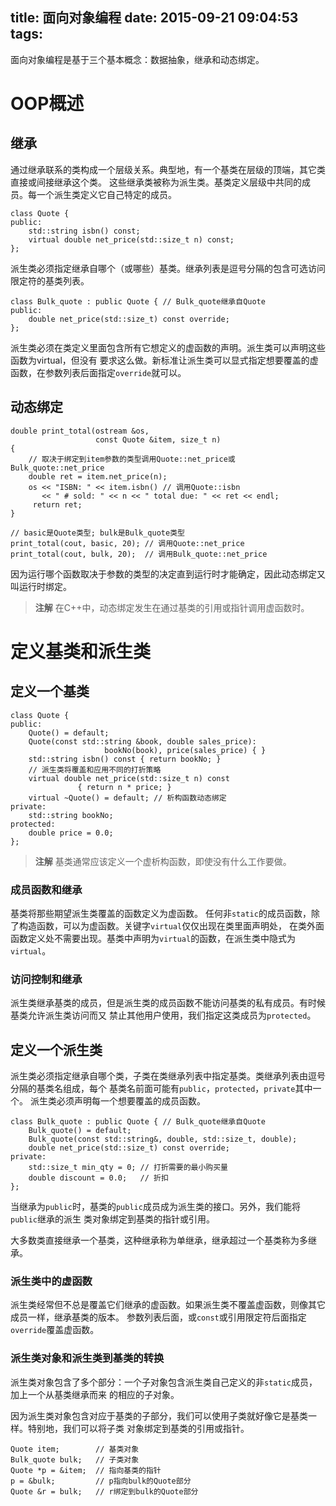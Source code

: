 title: 面向对象编程
date: 2015-09-21 09:04:53
tags:
---

面向对象编程是基于三个基本概念：数据抽象，继承和动态绑定。

# OOP概述

## 继承

通过继承联系的类构成一个层级关系。典型地，有一个基类在层级的顶端，其它类直接或间接继承这个类。
这些继承类被称为派生类。基类定义层级中共同的成员。每一个派生类定义它自己特定的成员。

    class Quote {
    public:
        std::string isbn() const;
        virtual double net_price(std::size_t n) const;
    };

派生类必须指定继承自哪个（或哪些）基类。继承列表是逗号分隔的包含可选访问限定符的基类列表。

    class Bulk_quote : public Quote { // Bulk_quote继承自Quote
    public:
        double net_price(std::size_t) const override;
    };

派生类必须在类定义里面包含所有它想定义的虚函数的声明。派生类可以声明这些函数为virtual，但没有
要求这么做。新标准让派生类可以显式指定想要覆盖的虚函数，在参数列表后面指定`override`就可以。

## 动态绑定

    double print_total(ostream &os,
                       const Quote &item, size_t n)
    {
        // 取决于绑定到item参数的类型调用Quote::net_price或Bulk_quote::net_price
        double ret = item.net_price(n);
        os << "ISBN: " << item.isbn() // 调用Quote::isbn
           << " # sold: " << n << " total due: " << ret << endl;
         return ret;
    }

    // basic是Quote类型; bulk是Bulk_quote类型
    print_total(cout, basic, 20); // 调用Quote::net_price
    print_total(cout, bulk, 20);  // 调用Bulk_quote::net_price

因为运行哪个函数取决于参数的类型的决定直到运行时才能确定，因此动态绑定又叫运行时绑定。

>**注解**
>在C++中，动态绑定发生在通过基类的引用或指针调用虚函数时。

# 定义基类和派生类

## 定义一个基类

    class Quote {
    public:
        Quote() = default;
        Quote(const std::string &book, double sales_price):
                         bookNo(book), price(sales_price) { }
        std::string isbn() const { return bookNo; }
        // 派生类将覆盖和应用不同的打折策略
        virtual double net_price(std::size_t n) const
                   { return n * price; }
        virtual ~Quote() = default; // 析构函数动态绑定
    private:
        std::string bookNo;
    protected:
        double price = 0.0;
    };

>**注解**
>基类通常应该定义一个虚析构函数，即使没有什么工作要做。

### 成员函数和继承

基类将那些期望派生类覆盖的函数定义为虚函数。
任何非`static`的成员函数，除了构造函数，可以为虚函数。关键字`virtual`仅仅出现在类里面声明处，
在类外面函数定义处不需要出现。基类中声明为`virtual`的函数，在派生类中隐式为`virtual`。

### 访问控制和继承

派生类继承基类的成员，但是派生类的成员函数不能访问基类的私有成员。有时候基类允许派生类访问而又
禁止其他用户使用，我们指定这类成员为`protected`。

## 定义一个派生类

派生类必须指定继承自哪个类，子类在类继承列表中指定基类。类继承列表由逗号分隔的基类名组成，每个
基类名前面可能有`public`，`protected`，`private`其中一个。
派生类必须声明每一个想要覆盖的成员函数。

    class Bulk_quote : public Quote { // Bulk_quote继承自Quote
        Bulk_quote() = default;
        Bulk_quote(const std::string&, double, std::size_t, double);
        double net_price(std::size_t) const override;
    private:
        std::size_t min_qty = 0; // 打折需要的最小购买量
        double discount = 0.0;   // 折扣
    };

当继承为`public`时，基类的`public`成员成为派生类的接口。另外，我们能将`public`继承的派生
类对象绑定到基类的指针或引用。

大多数类直接继承一个基类，这种继承称为单继承，继承超过一个基类称为多继承。

### 派生类中的虚函数

派生类经常但不总是覆盖它们继承的虚函数。如果派生类不覆盖虚函数，则像其它成员一样，继承基类的版本。
参数列表后面，或`const`或引用限定符后面指定`override`覆盖虚函数。

### 派生类对象和派生类到基类的转换

派生类对象包含了多个部分：一个子对象包含派生类自己定义的非`static`成员，加上一个从基类继承而来
的相应的子对象。

因为派生类对象包含对应于基类的子部分，我们可以使用子类就好像它是基类一样。特别地，我们可以将子类
对象绑定到基类的引用或指针。

    Quote item;        // 基类对象
    Bulk_quote bulk;   // 子类对象
    Quote *p = &item;  // 指向基类的指针
    p = &bulk;         // p指向bulk的Quote部分
    Quote &r = bulk;   // r绑定到bulk的Quote部分


